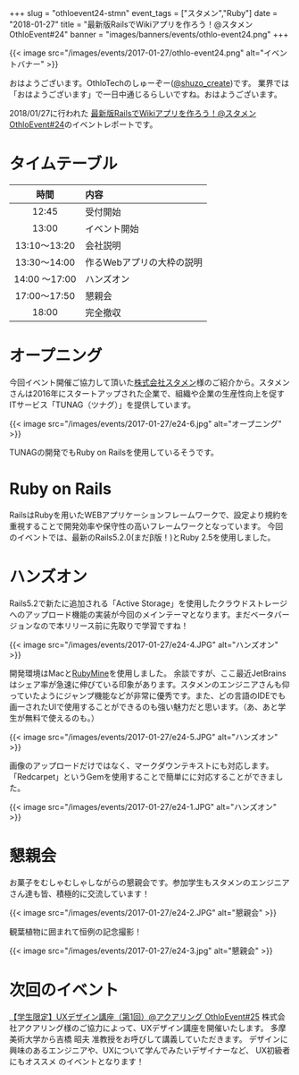 +++
slug = "othloevent24-stmn"
event_tags = ["スタメン","Ruby"]
date = "2018-01-27"
title = "最新版RailsでWikiアプリを作ろう！@スタメン OthloEvent#24"
banner = "images/banners/events/othlo-event24.png"
+++

{{< image src="/images/events/2017-01-27/othlo-event24.png" alt="イベントバナー" >}}


おはようございます。OthloTechのしゅーぞー([@shuzo_create](https://twitter.com/shuzo_create))です。
業界では「おはようございます」で一日中通じるらしいですね。おはようございます。

2018/01/27に行われた [最新版RailsでWikiアプリを作ろう！@スタメン OthloEvent#24](https://othlotech.connpass.com/event/74844/)のイベントレポートです。

# タイムテーブル
|時間|内容|
|:-----:|:-----|
|12:45 |受付開始|
|13:00 |イベント開始 |
|13:10～13:20 |会社説明 |
|13:30～14:00 |作るWebアプリの大枠の説明|
|14:00 〜17:00 |ハンズオン|
|17:00～17:50 |懇親会|
|18:00 |完全撤収|

# オープニング
今回イベント開催ご協力して頂いた[株式会社スタメン](https://stmn.co.jp/)様のご紹介から。スタメンさんは2016年にスタートアップされた企業で、組織や企業の生産性向上を促すITサービス「TUNAG（ツナグ）」を提供しています。

{{< image src="/images/events/2017-01-27/e24-6.jpg" alt="オープニング" >}}

TUNAGの開発でもRuby on Railsを使用しているそうです。

# Ruby on Rails
RailsはRubyを用いたWEBアプリケーションフレームワークで、設定より規約を重視することで開発効率や保守性の高いフレームワークとなっています。
今回のイベントでは、最新のRails5.2.0(まだβ版！)とRuby 2.5を使用しました。

# ハンズオン
Rails5.2で新たに追加される「Active Storage」を使用したクラウドストレージへのアップロード機能の実装が今回のメインテーマとなります。まだベータバージョンなので本リリース前に先取りで学習ですね！

{{< image src="/images/events/2017-01-27/e24-4.JPG" alt="ハンズオン" >}}

開発環境はMacと[RubyMine](https://www.jetbrains.com/ruby/)を使用しました。
余談ですが、ここ最近JetBrainsはシェア率が急速に伸びている印象があります。スタメンのエンジニアさんも仰っていたようにジャンプ機能などが非常に優秀です。また、どの言語のIDEでも画一されたUIで使用することができるのも強い魅力だと思います。（あ、あと学生が無料で使えるのも。）

{{< image src="/images/events/2017-01-27/e24-5.JPG" alt="ハンズオン" >}}

画像のアップロードだけではなく、マークダウンテキストにも対応します。「Redcarpet」というGemを使用することで簡単にに対応することができました。

{{< image src="/images/events/2017-01-27/e24-1.JPG" alt="ハンズオン" >}}

# 懇親会
お菓子をむしゃむしゃしながらの懇親会です。参加学生もスタメンのエンジニアさん達も皆、積極的に交流しています！

{{< image src="/images/events/2017-01-27/e24-2.JPG" alt="懇親会" >}}

観葉植物に囲まれて恒例の記念撮影！

{{< image src="/images/events/2017-01-27/e24-3.jpg" alt="懇親会" >}}

# 次回のイベント
[【学生限定】UXデザイン講座（第1回）@アクアリング OthloEvent#25](https://othlotech.connpass.com/event/77216/)
株式会社アクアリング様のご協力によって、UXデザイン講座を開催いたします。
多摩美術大学から吉橋 昭夫 准教授をお呼びして講義していただきます。
デザインに興味のあるエンジニアや、UXについて学んでみたいデザイナーなど、 UX初級者にもオススメ のイベントとなります！
